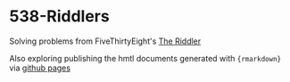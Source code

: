 # 538-Riddlers

Solving problems from FiveThirtyEight's [The Riddler](https://fivethirtyeight.com/tag/the-riddler/)

Also exploring publishing the hmtl documents generated with `{rmarkdown}` via  [github pages](https://mleary.github.io/538-Riddlers/)
